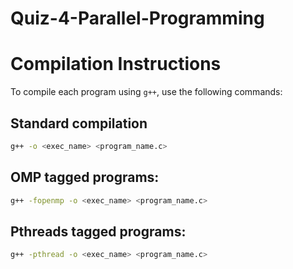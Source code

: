 # Quiz-4-Parallel-Programming
# Compilation Instructions

To compile each program using `g++`, use the following commands:
## Standard compilation
```sh
g++ -o <exec_name> <program_name.c>
```

## OMP tagged programs:
```sh
g++ -fopenmp -o <exec_name> <program_name.c>
```

## Pthreads tagged programs:
```sh
g++ -pthread -o <exec_name> <program_name.c>
```
